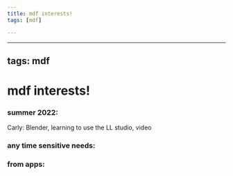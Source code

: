 ```yaml
---
title: mdf interests!
tags: [mdf]

---
```


---
tags: mdf
---

# mdf interests!

### summer 2022:
Carly: Blender, learning to use the LL studio, video

### any time sensitive needs:

### from apps:


